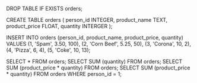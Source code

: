 DROP TABLE IF EXISTS orders;

CREATE TABLE orders (
  person_id INTEGER,
  product_name TEXT,
  product_price FLOAT,
  quantity INTERGER
);

INSERT INTO orders
(person_id, product_name, product_price, quantity)
VALUES
(1, 'Spam', 3.50, 100),
(2, 'Corn Beef', 5.25, 50),
(3, 'Corona', 10, 2),
(4, 'Pizza', 6, 4),
(5, 'Coke', 10, 13);

SELECT * FROM orders;
SELECT SUM (quantity) FROM orders;
SELECT SUM (product_price * quantity) FROM orders;
SELECT SUM (product_price * quantity) FROM orders WHERE person_id = 1;